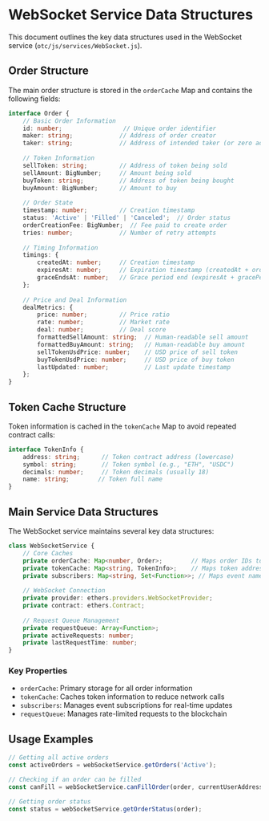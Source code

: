 # WebSocket Service Data Structures

This document outlines the key data structures used in the WebSocket service (`otc/js/services/WebSocket.js`).

## Order Structure

The main order structure is stored in the `orderCache` Map and contains the following fields:

```typescript
interface Order {
    // Basic Order Information
    id: number;                 // Unique order identifier
    maker: string;             // Address of order creator
    taker: string;             // Address of intended taker (or zero address)
    
    // Token Information
    sellToken: string;         // Address of token being sold
    sellAmount: BigNumber;     // Amount being sold
    buyToken: string;          // Address of token being bought
    buyAmount: BigNumber;      // Amount to buy
    
    // Order State
    timestamp: number;         // Creation timestamp
    status: 'Active' | 'Filled' | 'Canceled';  // Order status
    orderCreationFee: BigNumber;  // Fee paid to create order
    tries: number;             // Number of retry attempts
    
    // Timing Information
    timings: {
        createdAt: number;     // Creation timestamp
        expiresAt: number;     // Expiration timestamp (createdAt + orderExpiry)
        graceEndsAt: number;   // Grace period end (expiresAt + gracePeriod)
    };
    
    // Price and Deal Information
    dealMetrics: {
        price: number;         // Price ratio
        rate: number;          // Market rate
        deal: number;          // Deal score
        formattedSellAmount: string;  // Human-readable sell amount
        formattedBuyAmount: string;   // Human-readable buy amount
        sellTokenUsdPrice: number;    // USD price of sell token
        buyTokenUsdPrice: number;     // USD price of buy token
        lastUpdated: number;          // Last update timestamp
    };
}
```

## Token Cache Structure

Token information is cached in the `tokenCache` Map to avoid repeated contract calls:

```typescript
interface TokenInfo {
    address: string;      // Token contract address (lowercase)
    symbol: string;       // Token symbol (e.g., "ETH", "USDC")
    decimals: number;     // Token decimals (usually 18)
    name: string;        // Token full name
}
```

## Main Service Data Structures

The WebSocket service maintains several key data structures:

```typescript
class WebSocketService {
    // Core Caches
    private orderCache: Map<number, Order>;        // Maps order IDs to Order objects
    private tokenCache: Map<string, TokenInfo>;    // Maps token addresses to TokenInfo
    private subscribers: Map<string, Set<Function>>; // Maps event names to callback functions
    
    // WebSocket Connection
    private provider: ethers.providers.WebSocketProvider;
    private contract: ethers.Contract;
    
    // Request Queue Management
    private requestQueue: Array<Function>;
    private activeRequests: number;
    private lastRequestTime: number;
}
```

### Key Properties

- `orderCache`: Primary storage for all order information
- `tokenCache`: Caches token information to reduce network calls
- `subscribers`: Manages event subscriptions for real-time updates
- `requestQueue`: Manages rate-limited requests to the blockchain

## Usage Examples

```javascript
// Getting all active orders
const activeOrders = webSocketService.getOrders('Active');

// Checking if an order can be filled
const canFill = webSocketService.canFillOrder(order, currentUserAddress);

// Getting order status
const status = webSocketService.getOrderStatus(order);
```

